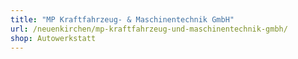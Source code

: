 ```yaml
---
title: "MP Kraftfahrzeug- & Maschinentechnik GmbH"
url: /neuenkirchen/mp-kraftfahrzeug-und-maschinentechnik-gmbh/
shop: Autowerkstatt
---
```

